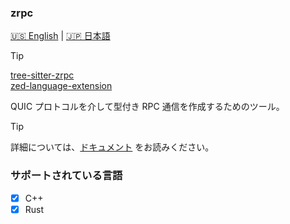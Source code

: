 ### zrpc

[🇺🇸 English](README.md) | [🇯🇵 日本語](README_jap.md)

> [!TIP]
> [tree-sitter-zrpc](https://github.com/Akzestia/tree-sitter-zrpc) </br>
> [zed-language-extension](https://github.com/Akzestia/zed-zrpc)

QUIC プロトコルを介して型付き RPC 通信を作成するためのツール。<br/>
> [!TIP]
> 詳細については、[ドキュメント](https://github.com/Akzestia/zrpc/tree/main/docs) をお読みください。

### サポートされている言語

- [X] C++
- [X] Rust
